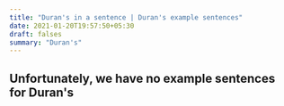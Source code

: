 ```yaml
---
title: "Duran's in a sentence | Duran's example sentences"
date: 2021-01-20T19:57:50+05:30
draft: falses
summary: "Duran's"
---
```

## Unfortunately, we have no example sentences for Duran's                 
